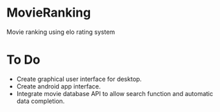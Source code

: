 # MovieRanking
Movie ranking using elo rating system

# To Do
- Create graphical user interface for desktop.
- Create android app interface.
- Integrate movie database API to allow search function and automatic data completion.
